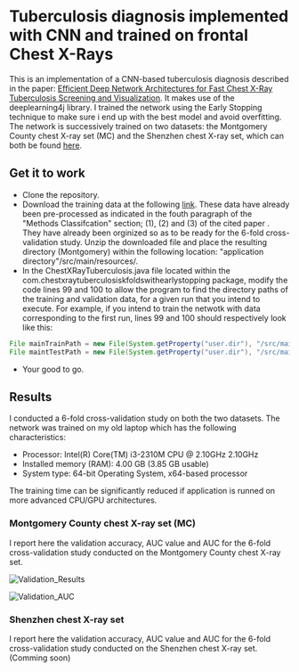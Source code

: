 # Tuberculosis diagnosis implemented with CNN and trained on frontal Chest X-Rays

This is an implementation of a CNN-based tuberculosis diagnosis described in the paper: [Efficient Deep Network Architectures for Fast 
Chest X-Ray Tuberculosis Screening and Visualization](https://www.nature.com/articles/s41598-019-42557-4). It makes use of the 
deeplearning4j library. I trained the network using the Early Stopping technique to make sure i end up with the best model and avoid overfitting. The network is successively trained on two datasets: the Montgomery County chest X-ray set (MC) and the 
Shenzhen chest X-ray set, which can both be found [here](https://ceb.nlm.nih.gov/repositories/tuberculosis-chest-x-ray-image-data-sets/).

## Get it to work
- Clone the repository.
- Download the training data at the following [link](https://drive.google.com/uc?export=download&id=13QV34l2wPB6c1G2E7ovrIAx2rw4-tH9o). These data have already been pre-processed as indicated in the fouth paragraph of the "Methods Classifcation" section; (1), (2) and (3) of the cited paper  . They have already been orginized so as to be ready for the 6-fold cross-validation study. Unzip the downloaded file and place the resulting directory (Montgomery) within the following location: "application directory"/src/main/resources/.
- In the ChestXRayTuberculosis.java file located within the com.chestxraytuberculosiskfoldswithearlystopping package, modify the code lines 99 and 100 to allow the program to find the directory paths of the training and validation data, for a given run that you intend to execute. For example, if you intend to train the netwotk with data corresponding to the first run, lines 99 and 100 should respectively look like this:

```java
File mainTrainPath = new File(System.getProperty("user.dir"), "/src/main/resources/Montgomery/6-FoldsData/run1/data/");
File maintTestPath = new File(System.getProperty("user.dir"), "/src/main/resources/Montgomery/6-FoldsData/run1/Validation1/");
```
- Your good to go.

## Results
I conducted a 6-fold cross-validation study on both the two datasets. The network was trained on my old laptop which has the following characteristics:
- Processor: Intel(R) Core(TM) i3-2310M CPU @ 2.10GHz 2.10GHz
- Installed memory (RAM): 4.00 GB (3.85 GB usable)
- System type: 64-bit Operating System, x64-based processor

The training time can be significantly reduced if application is runned on more advanced CPU/GPU architectures.

### Montgomery County chest X-ray set (MC)

I report here the validation accuracy, AUC value and AUC for the 6-fold cross-validation study conducted on the Montgomery County chest X-ray set.

![Validation_Results](https://user-images.githubusercontent.com/1300982/63007064-dd9dc200-be77-11e9-9aba-4005982dd2f0.png)

![Validation_AUC](https://user-images.githubusercontent.com/1300982/63007040-d1b20000-be77-11e9-8d63-fbed8f644157.png)

### Shenzhen chest X-ray set

I report here the validation accuracy, AUC value and AUC for the 6-fold cross-validation study conducted on the Shenzhen chest X-ray set.
(Comming soon)

